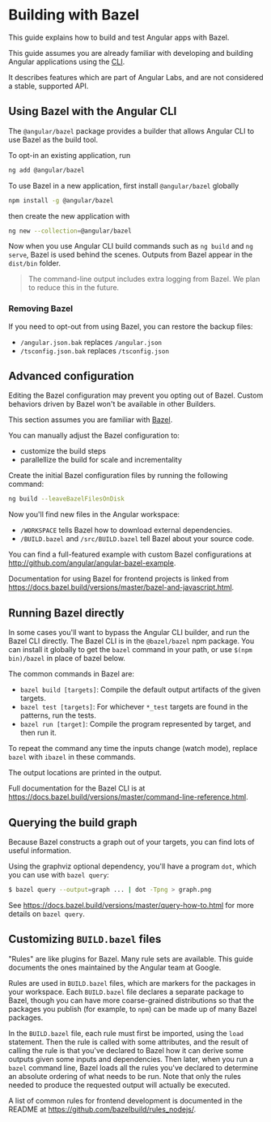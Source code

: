 # Building with Bazel

This guide explains how to build and test Angular apps with Bazel. 


<div class="alert is-helpful">

This guide assumes you are already familiar with developing and building Angular applications using the [CLI](cli). 

It describes features which are part of Angular Labs, and are not considered a stable, supported API.

</div>

## Using Bazel with the Angular CLI

The `@angular/bazel` package provides a builder that allows Angular CLI to use Bazel as the build tool.

To opt-in an existing application, run

```sh
ng add @angular/bazel
```

To use Bazel in a new application, first install `@angular/bazel` globally

```sh
npm install -g @angular/bazel
```

then create the new application with

```sh
ng new --collection=@angular/bazel
```

Now when you use Angular CLI build commands such as `ng build` and `ng serve`, 
Bazel is used behind the scenes.
Outputs from Bazel appear in the `dist/bin` folder.

> The command-line output includes extra logging from Bazel.
> We plan to reduce this in the future.

### Removing Bazel

If you need to opt-out from using Bazel, you can restore the backup files:

- `/angular.json.bak` replaces `/angular.json`
- `/tsconfig.json.bak` replaces `/tsconfig.json`

## Advanced configuration

<div class="alert is-helpful">

Editing the Bazel configuration may prevent you opting out of Bazel.
Custom behaviors driven by Bazel won't be available in other Builders.

This section assumes you are familiar with [Bazel](https://docs.bazel.build).

</div>

You can manually adjust the Bazel configuration to:

* customize the build steps
* parallellize the build for scale and incrementality

Create the initial Bazel configuration files by running the following command: 

```sh
ng build --leaveBazelFilesOnDisk
```

Now you'll find new files in the Angular workspace:

* `/WORKSPACE` tells Bazel how to download external dependencies.
* `/BUILD.bazel` and `/src/BUILD.bazel` tell Bazel about your source code.

You can find a full-featured example with custom Bazel configurations at http://github.com/angular/angular-bazel-example.

Documentation for using Bazel for frontend projects is linked from https://docs.bazel.build/versions/master/bazel-and-javascript.html.



## Running Bazel directly

In some cases you'll want to bypass the Angular CLI builder, and run the Bazel CLI directly.
The Bazel CLI is in the `@bazel/bazel` npm package.
You can install it globally to get the `bazel` command in your path, or use `$(npm bin)/bazel` in place of bazel below.

The common commands in Bazel are:

* `bazel build [targets]`: Compile the default output artifacts of the given targets.
* `bazel test [targets]`: For whichever `*_test` targets are found in the patterns, run the tests.
* `bazel run [target]`: Compile the program represented by target, and then run it.

To repeat the command any time the inputs change (watch mode), replace `bazel` with `ibazel` in these commands.

The output locations are printed in the output.

Full documentation for the Bazel CLI is at https://docs.bazel.build/versions/master/command-line-reference.html.


## Querying the build graph

Because Bazel constructs a graph out of your targets, you can find lots of useful information.

Using the graphviz optional dependency, you'll have a program `dot`, which you can use with `bazel query`:

```bash
$ bazel query --output=graph ... | dot -Tpng > graph.png
```

See https://docs.bazel.build/versions/master/query-how-to.html for more details on `bazel query`.


## Customizing `BUILD.bazel` files

"Rules" are like plugins for Bazel. Many rule sets are available. This guide documents the ones maintained by the Angular team at Google.

Rules are used in `BUILD.bazel` files, which are markers for the packages in your workspace. Each `BUILD.bazel` file declares a separate package to Bazel, though you can have more coarse-grained distributions so that the packages you publish (for example, to `npm`) can be made up of many Bazel packages.

In the `BUILD.bazel` file, each rule must first be imported, using the `load` statement. Then the rule is called with some attributes, and the result of calling the rule is that you've declared to Bazel how it can derive some outputs given some inputs and dependencies. Then later, when you run a `bazel` command line, Bazel loads all the rules you've declared to determine an absolute ordering of what needs to be run. Note that only the rules needed to produce the requested output will actually be executed.

A list of common rules for frontend development is documented in the README at https://github.com/bazelbuild/rules_nodejs/. 
